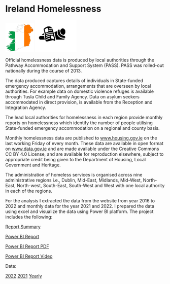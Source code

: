 # Ireland Homelessness 
<img src="Map5.png" alt="Map" width="90" height="90"/> <img src="icon.png" alt="icon" width="130" height="100"/>

Official homelessness data is produced by local authorities through the Pathway Accommodation and Support System (PASS). PASS was rolled-out nationally during the course of 2013.

The data produced captures details of individuals in State-funded emergency accommodation, arrangements that are overseen by local authorities. For example data on domestic violence refuges is available through Tusla Child and Family Agency. Data on asylum seekers accommodated in direct provision, is available from the Reception and Integration Agency.

The lead local authorities for homelessness in each region provide monthly reports on homelessness which identify the number of people utilising State-funded emergency accommodation on a regional and county basis.

Monthly homelessness data are published to www.housing.gov.ie on the last working Friday of every month. These data are available in open format on www.data.gov.ie and are made available under the Creative Commons CC BY 4.0 License, and are available for reproduction elsewhere, subject to appropriate credit being given to the Department of Housing, Local Government and Heritage.

The administration of homeless services is organised across nine administrative regions i.e., Dublin, Mid-East, Midlands, Mid-West, North-East, North-west, South-East,
South-West and West with one local authority in each of the regions.

For the analysis I extracted the data from the website from year 2016 to 2022 and monthly data for the year 2021 and 2022.
I prepared the data using excel and visualize the data using Power BI platform.
The project includes the following:

[Report Summary](https://github.com/SadafTariq/HomelessnessIreland/blob/main/Report%20Summary.pdf)

[Power BI Report](https://github.com/SadafTariq/HomelessnessIreland/blob/main/Homelessness2021-2022.pbix)

[Power BI Report PDF](https://github.com/SadafTariq/HomelessnessIreland/blob/main/Homelessness.pdf)

[Power BI Report Video](https://github.com/SadafTariq/HomelessnessIreland/blob/main/PBIReportVid.mp4)

Data:

[2022](https://github.com/SadafTariq/HomelessnessIreland/blob/main/2022.xlsx)
[2021](https://github.com/SadafTariq/HomelessnessIreland/blob/main/2021.xlsx)
[Yearly](https://github.com/SadafTariq/HomelessnessIreland/blob/main/Yearly.xlsx)
